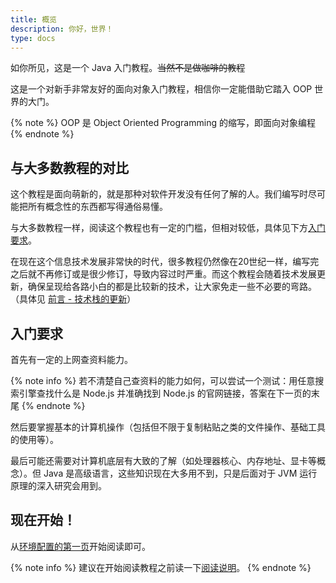 ```yaml
---
title: 概览
description: 你好，世界！
type: docs
---
```


如你所见，这是一个 Java 入门教程。~~当然不是做咖啡的教程~~

这是一个对新手非常友好的面向对象入门教程，相信你一定能借助它踏入 OOP 世界的大门。

{% note %}
OOP 是 Object Oriented Programming 的缩写，即面向对象编程
{% endnote %}

## 与大多数教程的对比

这个教程是面向萌新的，就是那种对软件开发没有任何了解的人。我们编写时尽可能把所有概念性的东西都写得通俗易懂。

与大多数教程一样，阅读这个教程也有一定的门槛，但相对较低，具体见下方[入门要求](#入门要求)。

在现在这个信息技术发展非常快的时代，很多教程仍然像在20世纪一样，编写完之后就不再修订或是很少修订，导致内容过时严重。而这个教程会随着技术发展更新，确保呈现给各路小白的都是比较新的技术，让大家免走一些不必要的弯路。（具体见 [前言 - 技术栈的更新](/preface.html#技术栈的更新)）

## 入门要求

首先有一定的上网查资料能力。

{% note info %}
若不清楚自己查资料的能力如何，可以尝试一个测试：用任意搜索引擎查找什么是 Node.js 并准确找到 Node.js 的官网链接，答案在下一页的末尾
{% endnote %}

然后要掌握基本的计算机操作（包括但不限于复制粘贴之类的文件操作、基础工具的使用等）。

最后可能还需要对计算机底层有大致的了解（如处理器核心、内存地址、显卡等概念）。但 Java 是高级语言，这些知识现在大多用不到，只是后面对于 JVM 运行原理的深入研究会用到。

## 现在开始！

从[环境配置的第一页](/environment/sdk.html)开始阅读即可。

{% note info %}
建议在开始阅读教程之前读一下[阅读说明](/reading.html)。
{% endnote %}
